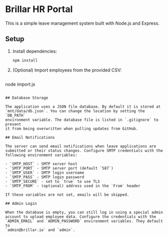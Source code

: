 # Brillar HR Portal

This is a simple leave management system built with Node.js and Express.

## Setup

1. Install dependencies:
   ```bash
   npm install
   ```
2. (Optional) Import employees from the provided CSV:
   ```bash
 node import.js
  ```

## Database Storage

The application uses a JSON file database. By default it is stored at
`mnt/data/db.json`. You can change the location by setting the `DB_PATH`
environment variable. The database file is listed in `.gitignore` to prevent
it from being overwritten when pulling updates from GitHub.

## Email Notifications

The server can send email notifications when leave applications are submitted or their status changes. Configure SMTP credentials with the following environment variables:

- `SMTP_HOST` - SMTP server host
- `SMTP_PORT` - SMTP server port (default `587`)
- `SMTP_USER` - SMTP login username
- `SMTP_PASS` - SMTP login password
- `SMTP_SECURE` - set to `true` to use TLS
- `SMTP_FROM` - (optional) address used in the `From` header

If these variables are not set, emails will be skipped.

## Admin Login

When the database is empty, you can still log in using a special admin
account to upload employee data. Configure the credentials with the
`ADMIN_EMAIL` and `ADMIN_PASSWORD` environment variables. They default to
`admin@brillar.io` and `admin`.
